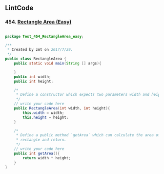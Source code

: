 ## LintCode
### 454. <a href="http://www.lintcode.com/en/problem/rectangle-area/"> Rectangle Area (Easy) </a>

```java

package Test_454_RectangleArea_easy;

/**
 * Created by zmt on 2017/7/29.
 */
public class RectangleArea {
    public static void main(String [] args){

    }
    public int width;
    public int height;

    /*
     * Define a constructor which expects two parameters width and height here.
     */
    // write your code here
    public RectangleArea(int width, int height){
        this.width = width;
        this.height = height;
    }

    /*
     * Define a public method `getArea` which can calculate the area of the
     * rectangle and return.
     */
    // write your code here
    public int getArea(){
        return width * height;
    }
}

```